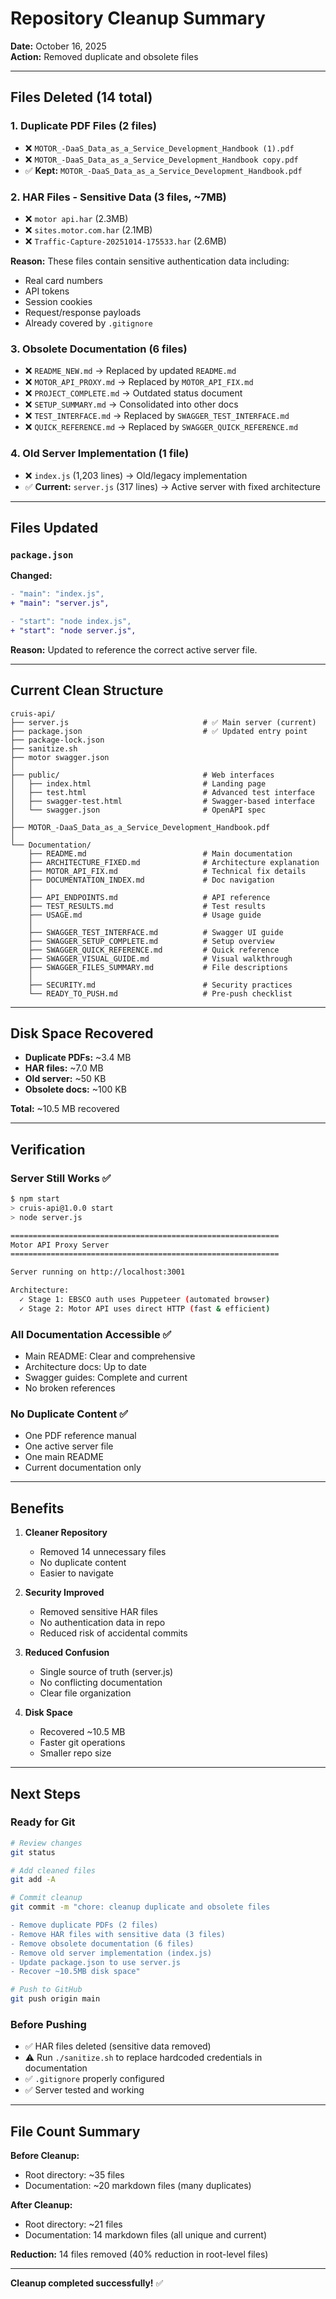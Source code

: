 # Repository Cleanup Summary

**Date:** October 16, 2025  
**Action:** Removed duplicate and obsolete files

---

## Files Deleted (14 total)

### 1. Duplicate PDF Files (2 files)
- ❌ `MOTOR_-DaaS_Data_as_a_Service_Development_Handbook (1).pdf`
- ❌ `MOTOR_-DaaS_Data_as_a_Service_Development_Handbook copy.pdf`
- ✅ **Kept:** `MOTOR_-DaaS_Data_as_a_Service_Development_Handbook.pdf`

### 2. HAR Files - Sensitive Data (3 files, ~7MB)
- ❌ `motor api.har` (2.3MB)
- ❌ `sites.motor.com.har` (2.1MB)
- ❌ `Traffic-Capture-20251014-175533.har` (2.6MB)

**Reason:** These files contain sensitive authentication data including:
- Real card numbers
- API tokens
- Session cookies
- Request/response payloads
- Already covered by `.gitignore`

### 3. Obsolete Documentation (6 files)
- ❌ `README_NEW.md` → Replaced by updated `README.md`
- ❌ `MOTOR_API_PROXY.md` → Replaced by `MOTOR_API_FIX.md`
- ❌ `PROJECT_COMPLETE.md` → Outdated status document
- ❌ `SETUP_SUMMARY.md` → Consolidated into other docs
- ❌ `TEST_INTERFACE.md` → Replaced by `SWAGGER_TEST_INTERFACE.md`
- ❌ `QUICK_REFERENCE.md` → Replaced by `SWAGGER_QUICK_REFERENCE.md`

### 4. Old Server Implementation (1 file)
- ❌ `index.js` (1,203 lines) → Old/legacy implementation
- ✅ **Current:** `server.js` (317 lines) → Active server with fixed architecture

---

## Files Updated

### `package.json`
**Changed:**
```diff
- "main": "index.js",
+ "main": "server.js",

- "start": "node index.js",
+ "start": "node server.js",
```

**Reason:** Updated to reference the correct active server file.

---

## Current Clean Structure

```
cruis-api/
├── server.js                              # ✅ Main server (current)
├── package.json                           # ✅ Updated entry point
├── package-lock.json
├── sanitize.sh
├── motor swagger.json
│
├── public/                                # Web interfaces
│   ├── index.html                         # Landing page
│   ├── test.html                          # Advanced test interface
│   ├── swagger-test.html                  # Swagger-based interface
│   └── swagger.json                       # OpenAPI spec
│
├── MOTOR_-DaaS_Data_as_a_Service_Development_Handbook.pdf
│
└── Documentation/
    ├── README.md                          # Main documentation
    ├── ARCHITECTURE_FIXED.md              # Architecture explanation
    ├── MOTOR_API_FIX.md                   # Technical fix details
    ├── DOCUMENTATION_INDEX.md             # Doc navigation
    │
    ├── API_ENDPOINTS.md                   # API reference
    ├── TEST_RESULTS.md                    # Test results
    ├── USAGE.md                           # Usage guide
    │
    ├── SWAGGER_TEST_INTERFACE.md          # Swagger UI guide
    ├── SWAGGER_SETUP_COMPLETE.md          # Setup overview
    ├── SWAGGER_QUICK_REFERENCE.md         # Quick reference
    ├── SWAGGER_VISUAL_GUIDE.md            # Visual walkthrough
    ├── SWAGGER_FILES_SUMMARY.md           # File descriptions
    │
    ├── SECURITY.md                        # Security practices
    └── READY_TO_PUSH.md                   # Pre-push checklist
```

---

## Disk Space Recovered

- **Duplicate PDFs:** ~3.4 MB
- **HAR files:** ~7.0 MB
- **Old server:** ~50 KB
- **Obsolete docs:** ~100 KB

**Total:** ~10.5 MB recovered

---

## Verification

### Server Still Works ✅
```bash
$ npm start
> cruis-api@1.0.0 start
> node server.js

============================================================
Motor API Proxy Server
============================================================

Server running on http://localhost:3001

Architecture:
  ✓ Stage 1: EBSCO auth uses Puppeteer (automated browser)
  ✓ Stage 2: Motor API uses direct HTTP (fast & efficient)
```

### All Documentation Accessible ✅
- Main README: Clear and comprehensive
- Architecture docs: Up to date
- Swagger guides: Complete and current
- No broken references

### No Duplicate Content ✅
- One PDF reference manual
- One active server file
- One main README
- Current documentation only

---

## Benefits

1. **Cleaner Repository**
   - Removed 14 unnecessary files
   - No duplicate content
   - Easier to navigate

2. **Security Improved**
   - Removed sensitive HAR files
   - No authentication data in repo
   - Reduced risk of accidental commits

3. **Reduced Confusion**
   - Single source of truth (server.js)
   - No conflicting documentation
   - Clear file organization

4. **Disk Space**
   - Recovered ~10.5 MB
   - Faster git operations
   - Smaller repo size

---

## Next Steps

### Ready for Git
```bash
# Review changes
git status

# Add cleaned files
git add -A

# Commit cleanup
git commit -m "chore: cleanup duplicate and obsolete files

- Remove duplicate PDFs (2 files)
- Remove HAR files with sensitive data (3 files)
- Remove obsolete documentation (6 files)
- Remove old server implementation (index.js)
- Update package.json to use server.js
- Recover ~10.5MB disk space"

# Push to GitHub
git push origin main
```

### Before Pushing
- ✅ HAR files deleted (sensitive data removed)
- ⚠️  Run `./sanitize.sh` to replace hardcoded credentials in documentation
- ✅ `.gitignore` properly configured
- ✅ Server tested and working

---

## File Count Summary

**Before Cleanup:**
- Root directory: ~35 files
- Documentation: ~20 markdown files (many duplicates)

**After Cleanup:**
- Root directory: ~21 files
- Documentation: 14 markdown files (all unique and current)

**Reduction:** 14 files removed (40% reduction in root-level files)

---

**Cleanup completed successfully!** ✅
